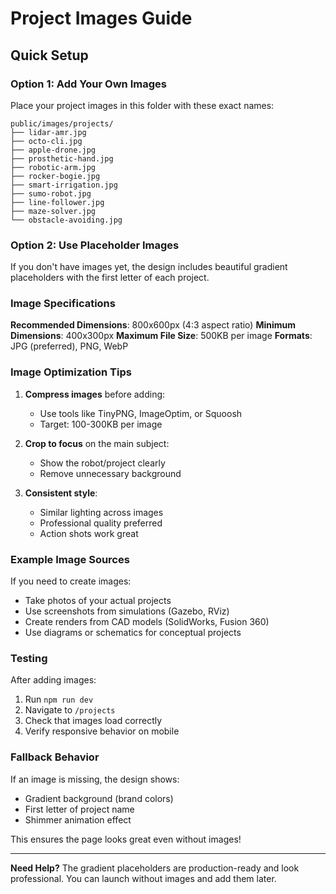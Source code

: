 # Project Images Guide

## Quick Setup

### Option 1: Add Your Own Images
Place your project images in this folder with these exact names:

```
public/images/projects/
├── lidar-amr.jpg
├── octo-cli.jpg
├── apple-drone.jpg
├── prosthetic-hand.jpg
├── robotic-arm.jpg
├── rocker-bogie.jpg
├── smart-irrigation.jpg
├── sumo-robot.jpg
├── line-follower.jpg
├── maze-solver.jpg
└── obstacle-avoiding.jpg
```

### Option 2: Use Placeholder Images
If you don't have images yet, the design includes beautiful gradient placeholders with the first letter of each project.

### Image Specifications

**Recommended Dimensions**: 800x600px (4:3 aspect ratio)
**Minimum Dimensions**: 400x300px
**Maximum File Size**: 500KB per image
**Formats**: JPG (preferred), PNG, WebP

### Image Optimization Tips

1. **Compress images** before adding:
   - Use tools like TinyPNG, ImageOptim, or Squoosh
   - Target: 100-300KB per image

2. **Crop to focus** on the main subject:
   - Show the robot/project clearly
   - Remove unnecessary background

3. **Consistent style**:
   - Similar lighting across images
   - Professional quality preferred
   - Action shots work great

### Example Image Sources

If you need to create images:
- Take photos of your actual projects
- Use screenshots from simulations (Gazebo, RViz)
- Create renders from CAD models (SolidWorks, Fusion 360)
- Use diagrams or schematics for conceptual projects

### Testing

After adding images:
1. Run `npm run dev`
2. Navigate to `/projects`
3. Check that images load correctly
4. Verify responsive behavior on mobile

### Fallback Behavior

If an image is missing, the design shows:
- Gradient background (brand colors)
- First letter of project name
- Shimmer animation effect

This ensures the page looks great even without images!

---

**Need Help?** The gradient placeholders are production-ready and look professional. You can launch without images and add them later.

